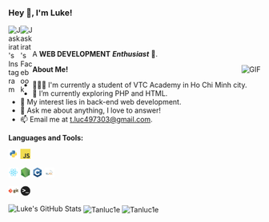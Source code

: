 <h3 title="hehehe"> Hey 👋, I'm Luke!</h3>

<a href="https://www.instagram.com/34.luke/">
  <img align="left" alt="Jaskirat's Instagram" width="24px" src="https://cdn-icons.flaticon.com/png/512/4138/premium/4138124.png?token=exp=1656607326~hmac=6b3f8bd34fda99b3ec6036a2b34ed9d6" />
</a>
<a href="https://www.facebook.com/a123.1e">
  <img align="left" alt="Jaskirat's Facebook" width="24px" src="https://cdn-icons-png.flaticon.com/512/5968/5968764.png" />
</a>



<br />
<br />

A **WEB DEVELOPMENT** ***Enthusiast*** 🚀.
 

  <img align="right" alt="GIF" src="https://i.pinimg.com/originals/e4/26/70/e426702edf874b181aced1e2fa5c6cde.gif" />

**About Me!**

- 👨🏽‍💻 I'm currently a student of VTC Academy in Ho Chi Minh city.
- 🌱 I’m currently exploring PHP and HTML.
- 🤔 My interest lies in back-end web development.
- 💬 Ask me about anything, I love to answer!
- 📫 Email me at [t.luc497303@gmail.com](mailto:t.luc497303@gmail.com).



**Languages and Tools:**  


<code><img height="20" src="https://raw.githubusercontent.com/github/explore/80688e429a7d4ef2fca1e82350fe8e3517d3494d/topics/python/python.png"></code>
<code><img height="20" src="https://raw.githubusercontent.com/github/explore/80688e429a7d4ef2fca1e82350fe8e3517d3494d/topics/javascript/javascript.png"></code>

<code><img height="20" src="https://raw.githubusercontent.com/github/explore/80688e429a7d4ef2fca1e82350fe8e3517d3494d/topics/react/react.png"></code>
<code><img height="20" src="https://raw.githubusercontent.com/github/explore/80688e429a7d4ef2fca1e82350fe8e3517d3494d/topics/nodejs/nodejs.png"></code>
<code><img height="20" src="https://raw.githubusercontent.com/github/explore/80688e429a7d4ef2fca1e82350fe8e3517d3494d/topics/cpp/cpp.png"></code>
<code><img height="20" src="https://raw.githubusercontent.com/github/explore/80688e429a7d4ef2fca1e82350fe8e3517d3494d/topics/mysql/mysql.png"></code>

<code><img height="20" src="https://raw.githubusercontent.com/github/explore/80688e429a7d4ef2fca1e82350fe8e3517d3494d/topics/git/git.png"></code>
<code><img height="20" src="https://raw.githubusercontent.com/github/explore/80688e429a7d4ef2fca1e82350fe8e3517d3494d/topics/terminal/terminal.png"></code>

<img src="https://github-readme-stats.vercel.app/api?username=tanluc1e&hide=contribs,prs&theme=radical" alt="Luke's GitHub Stats">
<img align="center" src="https://github-readme-streak-stats.herokuapp.com/?user=tanluc1e&count_private=true&theme=radical" alt="Tanluc1e" />
<img align="center" width=500 src="https://github-readme-stats.vercel.app/api/top-langs/?username=tanluc1e&count_private=true&theme=radical" alt="Tanluc1e" />
